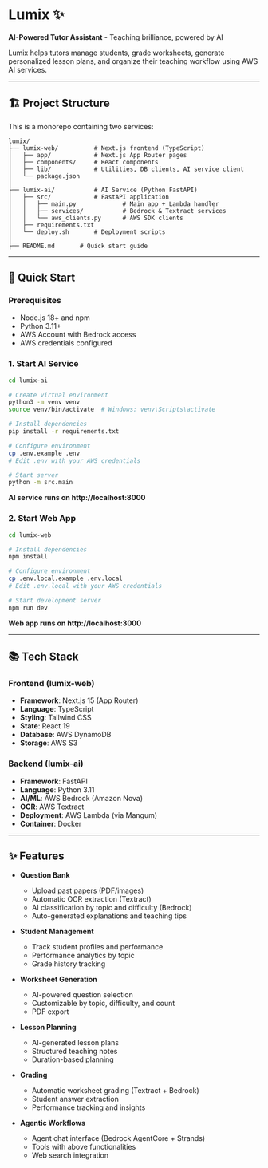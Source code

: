 # Lumix ✨

**AI-Powered Tutor Assistant** - Teaching brilliance, powered by AI

Lumix helps tutors manage students, grade worksheets, generate personalized lesson plans, and organize their teaching workflow using AWS AI services.

---

## 🏗️ Project Structure

This is a monorepo containing two services:

```
lumix/
├── lumix-web/          # Next.js frontend (TypeScript)
│   ├── app/            # Next.js App Router pages
│   ├── components/     # React components
│   ├── lib/            # Utilities, DB clients, AI service client
│   └── package.json
│
├── lumix-ai/           # AI Service (Python FastAPI)
│   ├── src/            # FastAPI application
│   │   ├── main.py             # Main app + Lambda handler
│   │   ├── services/           # Bedrock & Textract services
│   │   └── aws_clients.py      # AWS SDK clients
│   ├── requirements.txt
│   └── deploy.sh       # Deployment scripts
│
├── README.md       # Quick start guide
```

---

## 🚀 Quick Start

### Prerequisites

- Node.js 18+ and npm
- Python 3.11+
- AWS Account with Bedrock access
- AWS credentials configured

### 1. Start AI Service

```bash
cd lumix-ai

# Create virtual environment
python3 -m venv venv
source venv/bin/activate  # Windows: venv\Scripts\activate

# Install dependencies
pip install -r requirements.txt

# Configure environment
cp .env.example .env
# Edit .env with your AWS credentials

# Start server
python -m src.main
```

**AI service runs on http://localhost:8000**

### 2. Start Web App

```bash
cd lumix-web

# Install dependencies
npm install

# Configure environment
cp .env.local.example .env.local
# Edit .env.local with your AWS credentials

# Start development server
npm run dev
```

**Web app runs on http://localhost:3000**

---

## 📚 Tech Stack

### Frontend (lumix-web)

- **Framework**: Next.js 15 (App Router)
- **Language**: TypeScript
- **Styling**: Tailwind CSS
- **State**: React 19
- **Database**: AWS DynamoDB
- **Storage**: AWS S3

### Backend (lumix-ai)

- **Framework**: FastAPI
- **Language**: Python 3.11
- **AI/ML**: AWS Bedrock (Amazon Nova)
- **OCR**: AWS Textract
- **Deployment**: AWS Lambda (via Mangum)
- **Container**: Docker

---

## ✨ Features

- **Question Bank**
  - Upload past papers (PDF/images)
  - Automatic OCR extraction (Textract)
  - AI classification by topic and difficulty (Bedrock)
  - Auto-generated explanations and teaching tips

- **Student Management**
  - Track student profiles and performance
  - Performance analytics by topic
  - Grade history tracking

- **Worksheet Generation**
  - AI-powered question selection
  - Customizable by topic, difficulty, and count
  - PDF export

- **Lesson Planning**
  - AI-generated lesson plans
  - Structured teaching notes
  - Duration-based planning

- **Grading**
  - Automatic worksheet grading (Textract + Bedrock)
  - Student answer extraction
  - Performance tracking and insights

- **Agentic Workflows**
  - Agent chat interface (Bedrock AgentCore + Strands)
  - Tools with above functionalities
  - Web search integration
